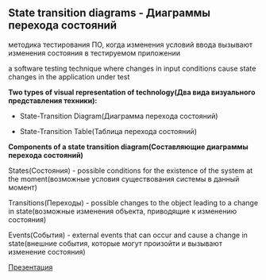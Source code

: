 ## State transition diagrams - Диаграммы перехода состояний
методика тестирования ПО, когда изменения условий ввода вызывают изменения состояния в тестируемом приложении


a software testing technique where changes in input conditions cause state changes in the application under test


**Two types of visual representation of technology(Два вида визуального представления техники):**


- State-Transition Diagram(Диаграмма перехода состояний)


- State-Transition Table(Таблица перехода состояний)


**Components of a state transition diagram(Составляющие диаграммы перехода состояний)**


States(Состояния) - possible conditions for the existence of the system at the moment(возможные условия существования системы в данный момент)


Transitions(Переходы) - possible changes to the object leading to a change in state(возможные изменения объекта, приводящие к изменению состояния)


Events(События) - external events that can occur and cause a change in state(внешние события, которые могут произойти и вызывают изменение состояния)


[Презентация](https://docs.google.com/presentation/d/1ruKU-zimvqJ0eUabbj4C9a-7kzfOqyK-/edit?usp=sharing&ouid=116447005932578256378&rtpof=true&sd=true)



